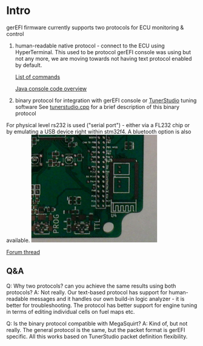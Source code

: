 # Intro

gerEFI firmware currently supports two protocols for ECU monitoring & control

1. human-readable native protocol - connect to the ECU using HyperTerminal. This used to be protocol gerEFI console was using but not any more, we are moving towards not having text protocol enabled by default.

    [List of commands](Dev-Console-Commands)

    [Java console code overview](Dev-Console-Implementation)

2. binary protocol for integration with gerEFI console or [TunerStudio](http://www.tunerstudio.com/) tuning software
See [tunerstudio.cpp](https://sourceforge.net/p/gerefi/code/HEAD/tree/trunk/firmware/console/binary/tunerstudio.cpp) for a brief description of this binary protocol

For physical level rs232 is used ("serial port") - either via a FL232 chip or by emulating a USB device right within stm32f4. A bluetooth option is also available.
![FTDI IC pads](Images/ftdi.png)

[Forum thread](http://gerefi.com/forum/viewtopic.php?f=5&t=210)

## Q&A

Q: Why two protocols? can you achieve the same results using both protocols?
A: Not really. Our text-based protocol has support for human-readable messages and it handles our own build-in logic analyzer - it is better for troubleshooting.
The protocol has better support for engine tuning in terms of editing individual cells on fuel maps etc.

Q: Is the binary protocol compatible with MegaSquirt?
A: Kind of, but not really. The general protocol is the same, but the packet format is gerEFI specific. All this works based on TunerStudio packet definition flexibility.
